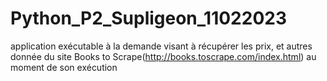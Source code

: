 # Python_P2_Supligeon_11022023
application exécutable à la demande visant à récupérer les prix, et autres donnée du site Books to Scrape(http://books.toscrape.com/index.html) au moment de son exécution

